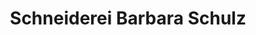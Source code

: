 ---
title: "Schneiderei Barbara Schulz"
url: /muenchen/schneiderei-barbara-schulz/
shop: Schneiderei
---